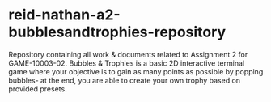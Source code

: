 # reid-nathan-a2-bubblesandtrophies-repository
Repository containing all work &amp; documents related to Assignment 2 for GAME-10003-02. Bubbles &amp; Trophies is a basic 2D interactive terminal game where your objective is to gain as many points as possible by popping bubbles- at the end, you are able to create your own trophy based on provided presets.
